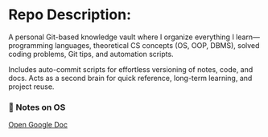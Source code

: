 # Repo Description:
A personal Git-based knowledge vault where I organize everything I learn—programming languages, theoretical CS concepts (OS, OOP, DBMS), solved coding problems, Git tips, and automation scripts.

Includes auto-commit scripts for effortless versioning of notes, code, and docs. Acts as a second brain for quick reference, long-term learning, and project reuse.

### 📄 Notes on OS
[Open Google Doc](https://docs.google.com/document/d/1sWhFVNz-LXO-51yExTQL3RI_I_aYLdgV-Ox9oNGTBrg/edit?usp=sharing)
